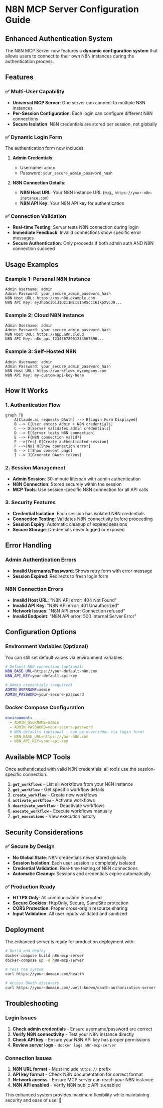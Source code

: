 # N8N MCP Server Configuration Guide

## Enhanced Authentication System

The N8N MCP Server now features a **dynamic configuration system** that allows users to connect to their own N8N instances during the authentication process.

## Features

### ✅ **Multi-User Capability**
- **Universal MCP Server**: One server can connect to multiple N8N instances
- **Per-Session Configuration**: Each login can configure different N8N connections
- **Secure Isolation**: N8N credentials are stored per session, not globally

### ✅ **Dynamic Login Form**
The authentication form now includes:

1. **Admin Credentials**:
   - Username: `admin` 
   - Password: `your_secure_admin_password_hash`

2. **N8N Connection Details**:
   - **N8N Host URL**: Your N8N instance URL (e.g., `https://your-n8n-instance.com`)
   - **N8N API Key**: Your N8N API key for authentication

### ✅ **Connection Validation**
- **Real-time Testing**: Server tests N8N connection during login
- **Immediate Feedback**: Invalid connections show specific error messages
- **Secure Authentication**: Only proceeds if both admin auth AND N8N connection succeed

## Usage Examples

### Example 1: Personal N8N Instance
```
Admin Username: admin
Admin Password: your_secure_admin_password_hash
N8N Host URL: https://my-n8n.example.com
N8N API Key: eyJhbGciOiJIUzI1NiIsInR5cCI6IkpXVCJ9...
```

### Example 2: Cloud N8N Instance  
```
Admin Username: admin
Admin Password: your_secure_admin_password_hash
N8N Host URL: https://app.n8n.cloud
N8N API Key: n8n_api_12345678901234567890...
```

### Example 3: Self-Hosted N8N
```
Admin Username: admin
Admin Password: your_secure_admin_password_hash
N8N Host URL: https://workflows.mycompany.com
N8N API Key: my-custom-api-key-here
```

## How It Works

### 1. **Authentication Flow**
```mermaid
graph TD
    A[Claude.ai requests OAuth] --> B[Login Form Displayed]
    B --> C[User enters Admin + N8N credentials]
    C --> D[Server validates admin credentials]
    D --> E[Server tests N8N connection]
    E --> F{N8N connection valid?}
    F -->|Yes| G[Create authenticated session]
    F -->|No| H[Show connection error]
    G --> I[Show consent page]
    I --> J[Generate OAuth tokens]
```

### 2. **Session Management**
- **Admin Session**: 30-minute lifespan with admin authentication
- **N8N Connection**: Stored securely within the session
- **MCP Tools**: Use session-specific N8N connection for all API calls

### 3. **Security Features**
- **Credential Isolation**: Each session has isolated N8N credentials
- **Connection Testing**: Validates N8N connectivity before proceeding
- **Session Expiry**: Automatic cleanup of expired sessions
- **Secure Storage**: Credentials never logged or exposed

## Error Handling

### Admin Authentication Errors
- **Invalid Username/Password**: Shows retry form with error message
- **Session Expired**: Redirects to fresh login form

### N8N Connection Errors
- **Invalid Host URL**: "N8N API error: 404 Not Found"
- **Invalid API Key**: "N8N API error: 401 Unauthorized"  
- **Network Issues**: "N8N API error: Connection refused"
- **Invalid Endpoint**: "N8N API error: 500 Internal Server Error"

## Configuration Options

### Environment Variables (Optional)
You can still set default values via environment variables:

```bash
# Default N8N connection (optional)
N8N_BASE_URL=https://your-default-n8n.com
N8N_API_KEY=your-default-api-key

# Admin credentials (required)
ADMIN_USERNAME=admin  
ADMIN_PASSWORD=your-secure-password
```

### Docker Compose Configuration
```yaml
environment:
  - ADMIN_USERNAME=admin
  - ADMIN_PASSWORD=your-secure-password
  # N8N defaults (optional - can be overridden via login form)
  - N8N_BASE_URL=https://your-n8n.com
  - N8N_API_KEY=your-api-key
```

## Available MCP Tools

Once authenticated with valid N8N credentials, all tools use the session-specific connection:

1. **`get_workflows`** - List all workflows from your N8N instance
2. **`get_workflow`** - Get specific workflow details  
3. **`create_workflow`** - Create new workflows
4. **`activate_workflow`** - Activate workflows
5. **`deactivate_workflow`** - Deactivate workflows
6. **`execute_workflow`** - Execute workflows manually
7. **`get_executions`** - View execution history

## Security Considerations

### ✅ **Secure by Design**
- **No Global State**: N8N credentials never stored globally
- **Session Isolation**: Each user session is completely isolated
- **Credential Validation**: Real-time testing of N8N connections
- **Automatic Cleanup**: Sessions and credentials expire automatically

### ✅ **Production Ready**
- **HTTPS Only**: All communication encrypted
- **Secure Cookies**: HttpOnly, Secure, SameSite protection
- **CORS Protection**: Proper cross-origin resource sharing
- **Input Validation**: All user inputs validated and sanitized

## Deployment

The enhanced server is ready for production deployment with:

```bash
# Build and deploy
docker-compose build n8n-mcp-server
docker-compose up -d n8n-mcp-server

# Test the system
curl https://your-domain.com/health

# Access OAuth discovery
curl https://your-domain.com/.well-known/oauth-authorization-server
```

## Troubleshooting

### Login Issues
1. **Check admin credentials** - Ensure username/password are correct
2. **Verify N8N connectivity** - Test your N8N instance directly
3. **Check API key** - Ensure your N8N API key has proper permissions
4. **Review server logs** - `docker logs n8n-mcp-server`

### Connection Issues  
1. **N8N URL format** - Must include `https://` prefix
2. **API key format** - Check N8N documentation for correct format
3. **Network access** - Ensure MCP server can reach your N8N instance
4. **N8N API enabled** - Verify N8N public API is enabled

This enhanced system provides maximum flexibility while maintaining security and ease of use! 🚀